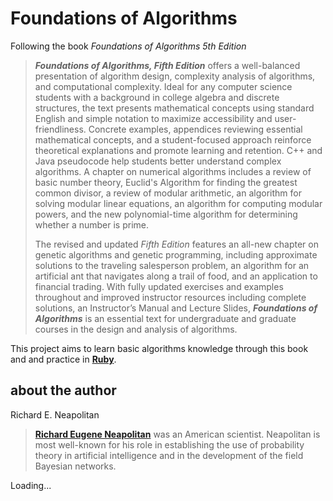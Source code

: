 # Foundations of Algorithms

Following the book *Foundations of Algorithms 5th Edition*

> ***Foundations of Algorithms, Fifth Edition*** offers a well-balanced presentation of algorithm design, complexity analysis of algorithms, and computational complexity. Ideal for any computer science students with a background in college algebra and discrete structures, the text presents mathematical concepts using standard English and simple notation to maximize accessibility and user-friendliness. Concrete examples, appendices reviewing essential mathematical concepts, and a student-focused approach reinforce theoretical explanations and promote learning and retention. C++ and Java pseudocode help students better understand complex algorithms. A chapter on numerical algorithms includes a review of basic number theory, Euclid's Algorithm for finding the greatest common divisor, a review of modular arithmetic, an algorithm for solving modular linear equations, an algorithm for computing modular powers, and the new polynomial-time algorithm for determining whether a number is prime.
>
> The revised and updated *Fifth Edition* features an all-new chapter on genetic algorithms and genetic programming, including approximate solutions to the traveling salesperson problem, an algorithm for an artificial ant that navigates along a trail of food, and an application to financial trading. With fully updated exercises and examples throughout and improved instructor resources including complete solutions, an Instructor’s Manual and Lecture Slides, ***Foundations of Algorithms*** is an essential text for undergraduate and graduate courses in the design and analysis of algorithms.

This project aims to learn basic algorithms knowledge through this book and and practice in [**Ruby**](https://www.ruby-lang.org/ja/).

## about the author

Richard E. Neapolitan

> [**Richard Eugene Neapolitan**](https://en.wikipedia.org/wiki/Richard_Neapolitan) was an American scientist. Neapolitan is most well-known for his role in establishing the use of probability theory in artificial intelligence and in the development of the field Bayesian networks.

Loading...

